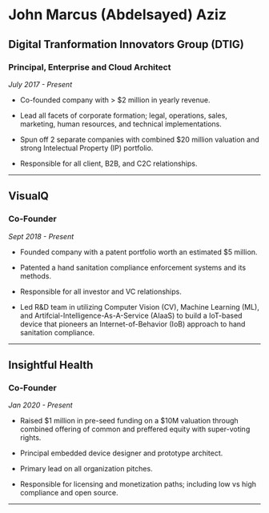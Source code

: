 # John Marcus (Abdelsayed) Aziz

## Digital Tranformation Innovators Group (DTIG)

### **Principal, Enterprise and Cloud Architect**

*July 2017 - Present*

- Co-founded company with > $2 million in yearly revenue.

- Lead all facets of corporate formation; legal, operations, sales, marketing, human resources, and technical implementations.

- Spun off 2 separate companies with combined $20 million valuation and strong Intelectual Property (IP) portfolio.

- Responsible for all client, B2B, and C2C relationships.

---

## VisualQ

### **Co-Founder**

*Sept 2018 - Present*

- Founded company with a patent portfolio worth an estimated $5 million.

- Patented a hand sanitation compliance enforcement systems and its methods.

- Responsible for all investor and VC relationships.

- Led R&D team in utilizing Computer Vision (CV), Machine Learning (ML), and Artifcial-Intelligence-As-A-Service (AIaaS) to build a IoT-based device that pioneers an Internet-of-Behavior (IoB) approach to hand sanitation compliance.

---

## Insightful Health

### **Co-Founder**

*Jan 2020 - Present*

- Raised $1 million in pre-seed funding on a $10M valuation through combined offering of common and preffered equity with super-voting rights.

- Principal embedded device designer and prototype architect.

- Primary lead on all organization pitches.

- Responsible for licensing and monetization paths; including low vs high compliance and open source.

---
